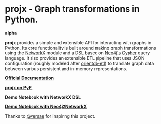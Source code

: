 # projx - Graph transformations in Python.

**alpha**

**projx** provides a simple and extensible API for interacting with graphs in Python. Its core functionality is built around making graph transformations using the [NetworkX](https://networkx.github.io/) module and a DSL based on [Neo4j's](http://neo4j.com/) [Cypher](http://neo4j.com/docs/stable/cypher-query-lang.html) query language. It also provides an extensible ETL pipeline that uses JSON configuration (roughly modeled after [orientdb-etl](https://github.com/orientechnologies/orientdb-etl/wiki)) to translate graph data between various persistent and in-memory representations.

**[Official Documentation](http://davebshow.github.io/projx/)**

**[projx on PyPI](https://pypi.python.org/pypi/projx)**

**[Demo Notebook with NetworkX DSL](http://bit.ly/1EiMaMt)**

**[Demo Notebook with Neo4j2NetworkX](http://nbviewer.ipython.org/github/davebshow/projx/blob/master/projx_neo4j_demo.ipynb)**

Thanks to [@versae](https://github.com/versae) for inspiring this project.
